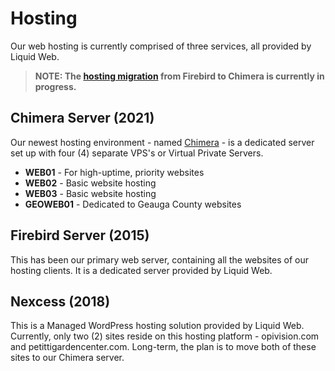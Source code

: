 # Hosting

Our web hosting is currently comprised of three services, all provided by Liquid Web.

> **NOTE: The [hosting migration](hosting-migration-2021.md) from Firebird to Chimera is currently in progress.**

## Chimera Server (2021)

Our newest hosting environment - named [Chimera](https://en.wikipedia.org/wiki/Chimera) - is a dedicated server set up with four (4) separate VPS's or Virtual Private Servers.

-  **WEB01** - For high-uptime, priority websites
-  **WEB02** - Basic website hosting
-  **WEB03** - Basic website hosting
-  **GEOWEB01** - Dedicated to Geauga County websites

## Firebird Server (2015)

This has been our primary web server, containing all the websites of our hosting clients. It is a dedicated server provided by Liquid Web.

## Nexcess (2018)

This is a Managed WordPress hosting solution provided by Liquid Web. Currently, only two (2) sites reside on this hosting platform - opivision.com and petittigardencenter.com. Long-term, the plan is to move both of these sites to our Chimera server.
